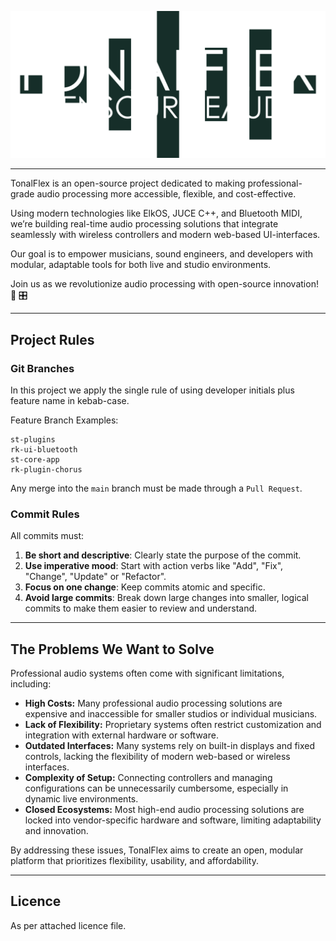 ![Logotype](.assets/logo.png)

---

TonalFlex is an open-source project dedicated to making professional-grade audio processing more accessible, flexible, and cost-effective.

Using modern technologies like ElkOS, JUCE C++, and Bluetooth MIDI, we’re building real-time audio processing solutions that integrate seamlessly with wireless controllers and modern web-based UI-interfaces.

Our goal is to empower musicians, sound engineers, and developers with modular, adaptable tools for both live and studio environments.

Join us as we revolutionize audio processing with open-source innovation! 🚀 🎛️

---

## Project Rules

### Git Branches

In this project we apply the single rule of using developer initials plus feature name in kebab-case.

Feature Branch Examples:

```shell
st-plugins
rk-ui-bluetooth
st-core-app
rk-plugin-chorus
```

Any merge into the `main` branch must be made through a `Pull Request`.

### Commit Rules

All commits must:

1. **Be short and descriptive**: Clearly state the purpose of the commit.
2. **Use imperative mood**: Start with action verbs like "Add", "Fix", "Change", "Update" or "Refactor".
3. **Focus on one change**: Keep commits atomic and specific.
4. **Avoid large commits**: Break down large changes into smaller, logical commits to make them easier to review and understand.

---

## The Problems We Want to Solve

Professional audio systems often come with significant limitations, including:

- **High Costs:** Many professional audio processing solutions are expensive and inaccessible for smaller studios or individual musicians.
- **Lack of Flexibility:** Proprietary systems often restrict customization and integration with external hardware or software.
- **Outdated Interfaces:** Many systems rely on built-in displays and fixed controls, lacking the flexibility of modern web-based or wireless interfaces.
- **Complexity of Setup:** Connecting controllers and managing configurations can be unnecessarily cumbersome, especially in dynamic live environments.
- **Closed Ecosystems:** Most high-end audio processing solutions are locked into vendor-specific hardware and software, limiting adaptability and innovation.

By addressing these issues, TonalFlex aims to create an open, modular platform that prioritizes flexibility, usability, and affordability.

---

## Licence

As per attached licence file.
